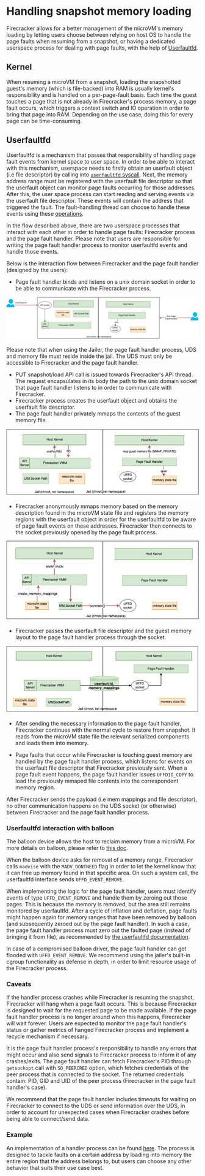 # Handling snapshot memory loading

Firecracker allows for a better management of the microVM's memory loading
by letting users choose between relying on host OS to handle the page faults
when resuming from a snapshot, or having a dedicated userspace process for
dealing with page faults, with the help of
[Userfaultfd](https://www.kernel.org/doc/html/v4.18/admin-guide/mm/userfaultfd.html).

## Kernel

When resuming a microVM from a snapshot, loading the snapshotted guest's memory
(which is file-backed) into RAM is usually kernel's responsibility and is handled
on a per-page-fault basis. Each time the guest touches a page that is not already
in Firecracker's process memory, a page fault occurs, which triggers a context
switch and IO operation in order to bring that page into RAM. Depending on the
use case, doing this for every page can be time-consuming.

## Userfaultfd

Userfaultfd is a mechanism that passes that responsibility of handling page
fault events from kernel space to user space. In order to be able to interact
with this mechanism, userspace needs to firstly obtain an userfault object
(i.e file descriptor) by calling into [`userfaultfd`
syscall](https://man7.org/linux/man-pages/man2/userfaultfd.2.html).
Next, the memory address range must be registered with the userfault file
descriptor so that the userfault object can monitor page faults occurring for
those addresses. After this, the user space process can start reading and serving
events via the userfault file descriptor. These events will contain the address
that triggered the fault. The fault-handling thread can choose to handle these
events using these [operations](https://www.kernel.org/doc/html/latest/admin-guide/mm/userfaultfd.html#resolving-userfaults).

In the flow described above, there are two userspace processes that interact
with each other in order to handle page faults: Firecracker process and the
page fault handler. Please note that users are responsible for writing the page
fault handler process to monitor userfaultfd events and handle those events.

Below is the interaction flow between Firecracker and the page fault handler
(designed by the users):

- Page fault handler binds and listens on a unix domain socket in order
   to be able to communicate with the Firecracker process.

![](../images/uffd_flow1.png)

Please note that when using the Jailer, the page fault handler process, UDS and
memory file must reside inside the jail. The UDS must only be accessible to
Firecracker and the page fault handler.

- PUT snapshot/load API call is issued towards Firecracker's API thread.
  The request encapsulates in its body the path to the unix domain socket that
  page fault handler listens to in order to communicate with Firecracker.
- Firecracker process creates the userfault object and obtains the userfault
  file descriptor.
- The page fault handler privately mmaps the contents of the guest memory file.

![](../images/uffd_flow2.png)

- Firecracker anonymously mmaps memory based on the memory description found
  in the microVM state file and registers the memory regions with the userfault
  object in order for the userfaultfd to be aware of page fault events on these
  addresses. Firecracker then connects to the socket previously opened by the page
  fault process.

![](../images/uffd_flow3.png)

- Firecracker passes the userfault file descriptor and the guest memory layout
  to the page fault handler process through the socket.

![](../images/uffd_flow4.png)

- After sending the necessary information to the page fault handler, Firecracker
  continues with the normal cycle to restore from snapshot. It reads from the microVM
  state file the relevant serialized components and loads them into memory.

- Page faults that occur while Firecracker is touching guest memory are handled
  by the page fault handler process, which listens for events on the userfault file
  descriptor that Firecracker previously sent. When a page fault event happens,
  the page fault handler issues `UFFDIO_COPY` to load the previously mmaped file
  contents into the correspondent memory region.

After Firecracker sends the payload (i.e mem mappings and file descriptor), no
other communication happens on the UDS socket (or otherwise) between Firecracker
and the page fault handler process.

### Userfaultfd interaction with balloon

The balloon device allows the host to reclaim memory from a microVM. For more
details on balloon, please refer to [this doc](../ballooning.md).

When the balloon device asks for removal of a memory range, Firecracker calls
`madvise` with the `MADV_DONTNEED` flag in order to let the kernel know that it
can free up memory found in that specific area. On such a system call, the
userfaultfd interface sends `UFFD_EVENT_REMOVE`.

When implementing the logic for the page fault handler, users must identify events
of type `UFFD_EVENT_REMOVE` and handle them by zeroing out those pages. This is
because the memory is removed, but the area still remains monitored by userfaultfd.
After a cycle of inflation and deflation, page faults might happen again for memory
ranges that have been removed by balloon (and subsequently zeroed out by the page
fault handler). In such a case, the page fault handler process must zero out the
faulted page (instead of bringing it from file), as recommended by [the userfaultfd
documentation](https://www.kernel.org/doc/html/latest/admin-guide/mm/userfaultfd.html#non-cooperative-userfaultfd).

In case of a compromised balloon driver, the page fault handler can get flooded with
`UFFD_EVENT_REMOVE`. We recommend using the jailer's built-in cgroup functionality
as defense in depth, in order to limit resource usage of the Firecracker process.

### Caveats

If the handler process crashes while Firecracker is resuming the snapshot, Firecracker
will hang when a page fault occurs. This is because Firecracker is designed to
wait for the requested page to be made available. If the page fault handler process
is no longer around when this happens, Firecracker will wait forever. Users are
expected to monitor the page fault handler's status or gather metrics of hanged
Firecracker process and implement a recycle mechanism if necessary.

It is the page fault handler process's responsibility to handle any errors that
might occur and also send signals to Firecracker process to inform it of any
crashes/exits. The page fault handler can fetch Firecracker's PID through `getsockopt`
call with `SO_PEERCRED` option, which fetches credentials of the peer process that
is connected to the socket. The returned credentials contain: PID, GID and UID of
the peer process (Firecracker in the page fault handler's case).

We recommend that the page fault handler includes timeouts for waiting on Firecracker
to connect to the UDS or send information over the UDS, in order to account for
unexpected cases when Firecracker crashes before being able to connect/send data.

### Example

An implementation of a handler process can be found [here](../../src/uffd_handler).
The process is designed to tackle faults on a certain address by loading into
memory the entire region that the address belongs to, but users can choose any
other behavior that suits their use case best.
